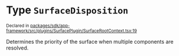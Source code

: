 # Type `SurfaceDisposition`
<sub>Declared in [packages/sdk/app-framework/src/plugins/SurfacePlugin/SurfaceRootContext.tsx:19](https://github.com/dxos/dxos/blob/bdc1200dc/packages/sdk/app-framework/src/plugins/SurfacePlugin/SurfaceRootContext.tsx#L19)</sub>


Determines the priority of the surface when multiple components are resolved.



